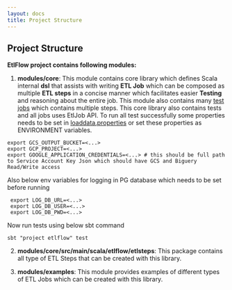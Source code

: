 ```yaml
---
layout: docs
title: Project Structure
---
```


## Project Structure

**EtlFlow project contains following modules:**

1. **modules/core**:
 This module contains core library which defines Scala internal **dsl** that assists with writing **ETL Job** which can be composed as multiple **ETL steps** in a concise manner which facilitates easier **Testing** and reasoning about the entire job. 
 This module also contains many [test jobs](https://github.com/tharwaninitin/etlflow/blob/master/modules/core/src/test/scala) which contains multiple steps. This core library also contains tests and all jobs uses EtlJob API. 
 To run all test successfully some properties needs to be set in [loaddata.properties](https://github.com/tharwaninitin/etlflow/blob/master/modules/core/src/test/resources/loaddata.properties) or set these properties as ENVIRONMENT variables.
 ```shell
 export GCS_OUTPUT_BUCKET=<...>
 export GCP_PROJECT=<...>
 export GOOGLE_APPLICATION_CREDENTIALS=<...> # this should be full path to Service Account Key Json which should have GCS and Biguery Read/Write access
 ```
 Also below env variables for logging in PG database which needs to be set before running
 ```shell
  export LOG_DB_URL=<...>
  export LOG_DB_USER=<...>
  export LOG_DB_PWD=<...> 
  ```
 Now run tests using below sbt command
 ```shell
 sbt "project etlflow" test
 ```

2. **modules/core/src/main/scala/etlflow/etlsteps**:
 This package contains all type of ETL Steps that can be created with this library.

3. **modules/examples**:
 This module provides examples of different types of ETL Jobs which can be created with this library.
